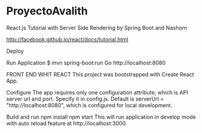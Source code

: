 # ProyectoAvalith
React.js Tutorial with Server Side Rendering by Spring Boot and Nashorn

http://facebook.github.io/react/docs/tutorial.html

Deploy

Run Application
$ mvn spring-boot:run
Go http://localhost:8080


FRONT END WHIT REACT
This project was bootstrapped with Create React App.

Configure
The app requires only one configuration attribute, which is API server url and port. Specify it in config.js. Default is serverUrl = "http://localhost:8080", which is configured for local development.

Build and run
npm install
npm start
This will run application in develop mode with auto reload feature at http://localhost:3000.
